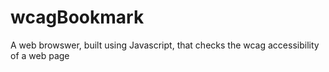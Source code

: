 # wcagBookmark
A web browswer, built using Javascript, that checks the wcag accessibility of a web page
